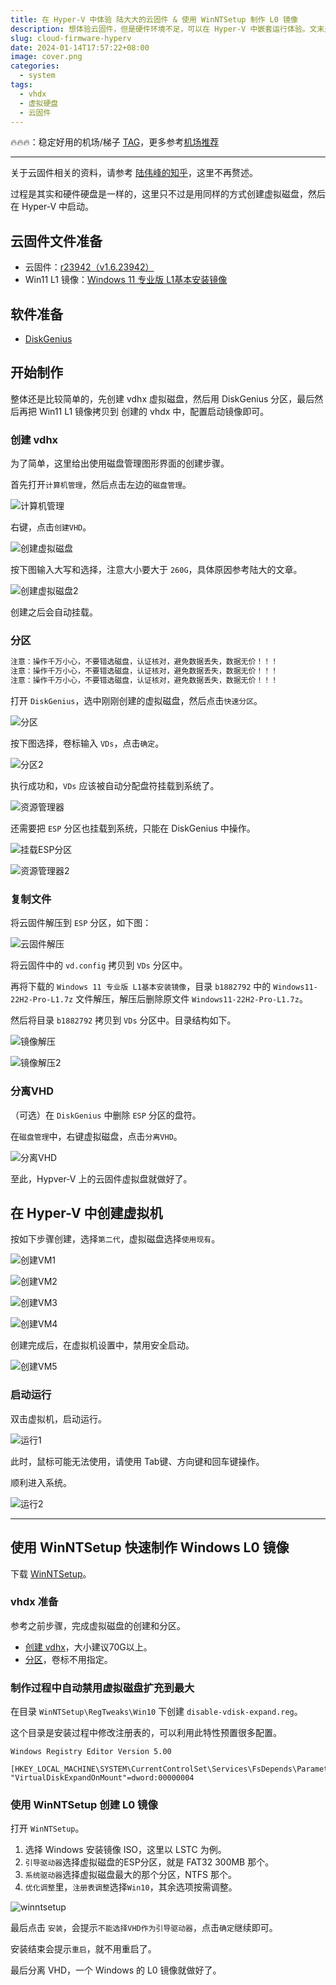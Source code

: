 ```yaml
---
title: 在 Hyper-V 中体验 陆大大的云固件 & 使用 WinNTSetup 制作 L0 镜像
description: 想体验云固件，但是硬件环境不足，可以在 Hyper-V 中嵌套运行体验。文末是使用`WinNTSetup`制作镜像的教材。
slug: cloud-firmware-hyperv
date: 2024-01-14T17:57:22+08:00
image: cover.png
categories:
  - system
tags:
  - vhdx
  - 虚拟硬盘
  - 云固件
---
```


🔥🔥🔥：稳定好用的机场/梯子 [TAG](https://tagss03.pro/#/auth/2neqgxFl)，更多参考[机场推荐](https://alecthw.github.io/p/2023/11/airport-recommend/)

---

关于云固件相关的资料，请参考 [陆伟峰​的知乎](https://zhuanlan.zhihu.com/p/651550564)，这里不再赘述。

过程是其实和硬件硬盘是一样的，这里只不过是用同样的方式创建虚拟磁盘，然后在 Hyper-V 中启动。

## 云固件文件准备

- 云固件：[r23942（v1.6.23942）](https://pan.baidu.com/share/init?surl=E3LKPlyAZCUX8PhIkIu98Q&pwd=7217)
- Win11 L1 镜像：[Windows 11 专业版 L1基本安装镜像](https://pan.baidu.com/s/1qpRqRhTlG5PTk0EfspJomw)

## 软件准备

- [DiskGenius](https://www.diskgenius.cn/)

## 开始制作

整体还是比较简单的，先创建 vdhx 虚拟磁盘，然后用 DiskGenius 分区，最后然后再把 Win11 L1 镜像拷贝到 创建的 vhdx 中，配置启动镜像即可。

### 创建 vdhx

为了简单，这里给出使用磁盘管理图形界面的创建步骤。

首先打开`计算机管理`，然后点击左边的`磁盘管理`。

![计算机管理](pc_mgr.jpg)

右键，点击`创建VHD`。

![创建虚拟磁盘](create_vhdx_1.jpg)

按下图输入大写和选择，注意大小要大于 `260G`，具体原因参考陆大的文章。

![创建虚拟磁盘2](create_vhdx_2.jpg)

创建之后会自动挂载。

### 分区

```txt
注意：操作千万小心，不要错选磁盘，认证核对，避免数据丢失，数据无价！！！
注意：操作千万小心，不要错选磁盘，认证核对，避免数据丢失，数据无价！！！
注意：操作千万小心，不要错选磁盘，认证核对，避免数据丢失，数据无价！！！
```

打开 `DiskGenius`，选中刚刚创建的虚拟磁盘，然后点击`快速分区`。

![分区](partition.jpg)

按下图选择，卷标输入 `VDs`，点击`确定`。

![分区2](partition2.jpg)

执行成功和，`VDs` 应该被自动分配盘符挂载到系统了。

![资源管理器](my_pc.jpg)

还需要把 `ESP` 分区也挂载到系统，只能在 DiskGenius 中操作。

![挂载ESP分区](esp.jpg)

![资源管理器2](my_pc2.jpg)

### 复制文件

将云固件解压到 `ESP` 分区，如下图：

![云固件解压](unzip_cd.jpg)

将云固件中的 `vd.config` 拷贝到 `VDs` 分区中。

再将下载的 `Windows 11 专业版 L1基本安装镜像`，目录 `b1882792` 中的 `Windows11-22H2-Pro-L1.7z` 文件解压，解压后删除原文件 `Windows11-22H2-Pro-L1.7z`。

然后将目录 `b1882792` 拷贝到 `VDs` 分区中。目录结构如下。

![镜像解压](unzip_vd.jpg)

![镜像解压2](unzip_vd_2.jpg)

### 分离VHD

（可选）在 `DiskGenius` 中删除 `ESP` 分区的盘符。

在`磁盘管理`中，右键虚拟磁盘，点击`分离VHD`。

![分离VHD](unmount_vhdx.jpg)

至此，Hypver-V 上的云固件虚拟盘就做好了。

## 在 Hyper-V 中创建虚拟机

按如下步骤创建，选择`第二代`，虚拟磁盘选择`使用现有`。

![创建VM1](create_vm_1.jpg)

![创建VM2](create_vm_2.jpg)

![创建VM3](create_vm_3.jpg)

![创建VM4](create_vm_4.jpg)

创建完成后，在虚拟机设置中，禁用安全启动。

![创建VM5](create_vm_5.jpg)

### 启动运行

双击虚拟机，启动运行。

![运行1](run_1.jpg)

此时，鼠标可能无法使用，请使用 Tab键、方向键和回车键操作。

顺利进入系统。

![运行2](run_2.jpg)

---

## 使用 WinNTSetup 快速制作 Windows L0 镜像

下载 [WinNTSetup](https://msfn.org/board/topic/149612-winntsetup-v533/)。

### vhdx 准备

参考之前步骤，完成虚拟磁盘的创建和分区。

- [创建 vdhx](#创建-vdhx)，大小建议70G以上。
- [分区](#分区)，卷标不用指定。

### 制作过程中自动禁用虚拟磁盘扩充到最大

在目录 `WinNTSetup\RegTweaks\Win10` 下创建 `disable-vdisk-expand.reg`。

这个目录是安装过程中修改注册表的，可以利用此特性预置很多配置。

```reg
Windows Registry Editor Version 5.00

[HKEY_LOCAL_MACHINE\SYSTEM\CurrentControlSet\Services\FsDepends\Parameters]
"VirtualDiskExpandOnMount"=dword:00000004
```

### 使用 WinNTSetup 创建 L0 镜像

打开 `WinNTSetup`。

1. 选择 Windows 安装镜像 ISO，这里以 LSTC 为例。
2. `引导驱动器`选择虚拟磁盘的ESP分区，就是 FAT32 300MB 那个。
3. `系统驱动器`选择虚拟磁盘最大的那个分区，NTFS 那个。
4. `优化调整`里，`注册表调整`选择`Win10`，其余选项按需调整。

![winntsetup](winntsetup.jpg)

最后点击 `安装`，会提示`不能选择VHD作为引导驱动器`，点击`确定`继续即可。

安装结束会提示`重启`，就不用重启了。

最后分离 VHD，一个 Windows 的 L0 镜像就做好了。
